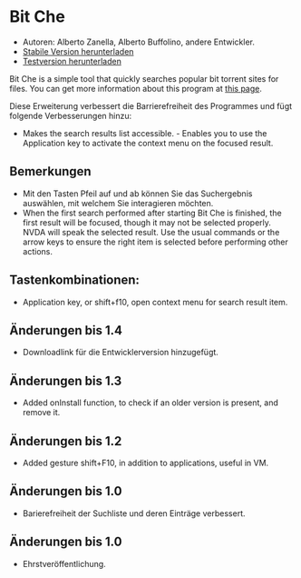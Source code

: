 # Bit Che #
*	 Autoren: Alberto Zanella, Alberto Buffolino, andere Entwickler.
*	 [Stabile Version herunterladen][1]
*	 [Testversion herunterladen][3]

Bit Che is a simple tool that quickly searches popular bit torrent sites for
files.  You can get more information about this program at [this page][2].

Diese Erweiterung verbessert die Barrierefreiheit des Programmes und fügt
folgende Verbesserungen hinzu:

- Makes the search results list accessible.  - Enables you to use the
Application key to activate the context menu on the focused result.


## Bemerkungen ##
*	 Mit den Tasten Pfeil auf und ab können Sie das Suchergebnis auswählen,
   mit welchem Sie interagieren möchten.
*	 When the first search performed after starting Bit Che is finished, the
   first result will be focused, though it may not be selected
   properly. NVDA will speak the selected result. Use the usual commands or
   the arrow keys to ensure the right item is selected before performing
   other actions.


## Tastenkombinationen: ##
*	Application key, or shift+f10, open context menu for search result item.

## Änderungen bis 1.4 ##
*	 Downloadlink für die Entwicklerversion hinzugefügt.

## Änderungen bis 1.3 ##
*	 Added onInstall function, to check if an older version is present, and
   remove it.

## Änderungen bis 1.2 ##
*	 Added gesture shift+F10, in addition to applications, useful in VM.

## Änderungen bis 1.0 ##
*	 Barierefreiheit der Suchliste und deren Einträge verbessert.

## Änderungen bis 1.0 ##
*	 Ehrstveröffentlichung.

[1]: http://addons.nvda-project.org/files/get.php?file=bc

[2]: http://www.convivea.com

[3]: http://addons.nvda-project.org/files/get.php?file=bc-dev
